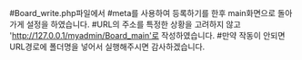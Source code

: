 #Board_write.php파일에서
#meta를 사용하여 등록하기를 한후 main화면으로 돌아가게 설정을 하였습니다.
#URL의 주소를 특정한 상황을 고려하지 않고 'http://127.0.0.1/myadmin/Board_main'로 작성하였습니다.
#만약 작동이 안되면 URL경로에 폴더명을 넣어서 실행해주시면 감사하겠습니다.

